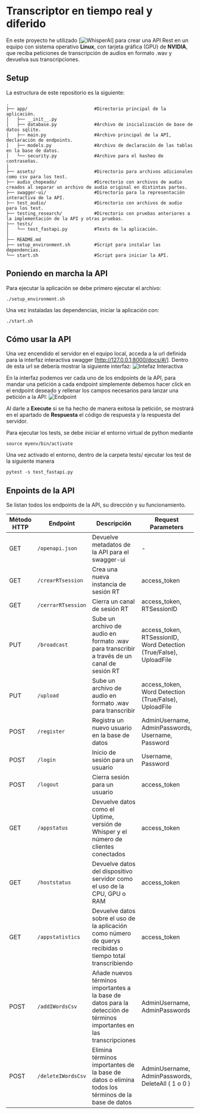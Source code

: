 # Transcriptor en tiempo real y diferido
En este proyecto he utilizado [![WhisperAI](https://github.com/openai/whisper)] para crear una API Rest en un equipo con sistema operativo **Linux**, con tarjeta gráfica (GPU) de **NVIDIA**, que reciba peticiones de transcripción de audios en formato .wav y devuelva sus transcripciones.

## Setup
La estructura de este repositorio es la siguiente:
```
.
├── app/                         #Directorio principal de la aplicación.
│   ├── __init__.py             
│   ├── database.py              #Archivo de inicialización de base de datos sqlite.
│   ├── main.py                  #Archivo principal de la API, declaración de endpoints.
│   ├── models.py                #Archivo de declaración de las tablas en la base de datos.
│   └── security.py              #Archivo para el hasheo de contraseñas.
│
├── assets/                      #Directorio para archivos adicionales como csv para los test.
├── audio_chopeado/              #Directorio con archivos de audio creados al separar un archivo de audio original en distintas partes.          
├── swagger-ui/                  #Directorio para la representación interactiva de la API.
├── test_audio/                  #Directorio con archivos de audio para los test.
├── testing_research/            #Directorio con pruebas anteriores a la implementación de la API y otras pruebas.
├── tests/               
│   └── test_fastapi.py          #Tests de la aplicación.
│
├── README.md
├── setup_environment.sh         #Script para instalar las dependencias.
└── start.sh                     #Script para iniciar la API.
```
## Poniendo en marcha la API
Para ejecutar la aplicación se debe primero ejecutar el archivo:
```
./setup_environment.sh
```
Una vez instaladas las dependencias, iniciar la aplicación con:
```
./start.sh
```

## Cómo usar la API
Una vez encendido el servidor en el equipo local, acceda a la url definida para la interfaz interactiva swagger [http://127.0.0.1:8000/docs/#/]. Dentro de esta url se debería mostrar la siguiente interfaz:
![Intefaz Interactiva](https://github.com/user-attachments/assets/c9f37544-d27a-48fd-90b8-f28ae69c4e90)

En la interfaz podemos ver cada uno de los endpoints de la API, para mandar una petición a cada endpoint simplemente debemos hacer click en el endpoint deseado y rellenar los campos necesarios para lanzar una petición a la API:
![Endpoint](https://github.com/user-attachments/assets/675d67fd-8573-4631-9519-f72d4c5d9ee2)

Al darle a **Execute** si se ha hecho de manera exitosa la petición, se mostrará en el apartado de **Respuesta** el código de respuesta y la respuesta del servidor.

Para ejecutar los tests, se debe iniciar el entorno virtual de python mediante
```
source myenv/bin/activate
```
Una vez activado el entorno, dentro de la carpeta tests/ ejecutar los test de la siguiente manera
```
pytest -s test_fastapi.py
```

## Enpoints de la API
Se listan todos los endpoints de la API, su dirección y su funcionamiento.

| Método HTTP | Endpoint | Descripción | Request Parameters | Response body |
|-------------|----------|-------------|--------------------|---------------|
| GET | `/openapi.json` | Devuelve metadatos de la API para el swagger-ui | - | - |
| GET | `/crearRTsession` | Crea una nueva instancia de sesión RT | access_token | String "RT_Session" |
| GET | `/cerrarRTsession` | Cierra un canal de sesión RT | access_token, RTSessionID | Objeto JSON |
| PUT | `/broadcast` | Sube un archivo de audio en formato .wav para transcribir a través de un canal de sesión RT | access_token, RTSessionID, Word Detection (True/False), UploadFile | Objeto JSON |
| PUT | `/upload` | Sube un archivo de audio en formato .wav para transcribir | access_token, Word Detection (True/False), UploadFile | Objeto JSON |
| POST | `/register` | Registra un nuevo usuario en la base de datos | AdminUsername, AdminPasswords, Username, Password | Objeto JSON |
| POST | `/login` | Inicio de sesión para un usuario | Username, Password | String "access_token" |
| POST | `/logout` | Cierra sesión para un usuario | access_token | String "logout completado |
| GET | `/appstatus` | Devuelve datos como el Uptime, versión de Whisper y el número de clientes conectados | access_token | Objeto JSON |
| GET | `/hoststatus` | Devuelve datos del dispositivo servidor como el uso de la CPU, GPU o RAM | access_token | Objeto JSON |
| GET | `/appstatistics` | Devuelve datos sobre el uso de la aplicación como número de querys recibidas o tiempo total transcribiendo | access_token | Objeto JSON |
| POST | `/addIWordsCsv` | Añade nuevos términos importantes a la base de datos para la detección de términos importantes en las transcripciones | AdminUsername, AdminPasswords | Objeto JSON |
| POST | `/deleteIWordsCsv` | Elimina términos importantes de la base de datos o elimina todos los términos de la base de datos | AdminUsername, AdminPasswords, DeleteAll ( 1 o 0 ) | Objeto JSON |


